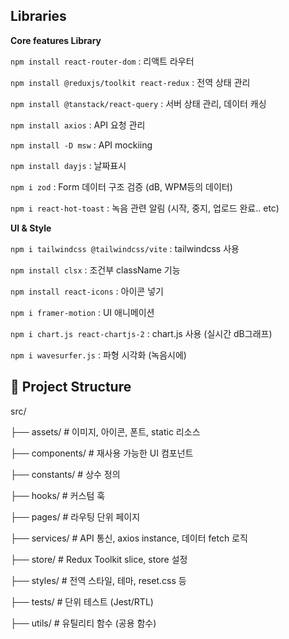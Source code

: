 ## Libraries

**Core features Library**

`npm install react-router-dom` : 리액트 라우터

`npm install @reduxjs/toolkit react-redux` : 전역 상태 관리

`npm install @tanstack/react-query` : 서버 상태 관리, 데이터 캐싱

`npm install axios` : API 요청 관리

`npm install -D msw` : API mockiing

`npm install dayjs` : 날짜표시

`npm i zod` : Form 데이터 구조 검증 (dB, WPM등의 데이터)

`npm i react-hot-toast` : 녹음 관련 알림 (시작, 중지, 업로드 완료.. etc)

**UI & Style**

`npm i tailwindcss @tailwindcss/vite` : tailwindcss 사용

`npm install clsx` : 조건부 className 기능

`npm install react-icons` : 아이콘 넣기

`npm i framer-motion` : UI 애니메이션

`npm i chart.js react-chartjs-2` : chart.js 사용 (실시간 dB그래프)

`npm i wavesurfer.js` : 파형 시각화 (녹음시에)

## 📂 Project Structure

src/

├── assets/ # 이미지, 아이콘, 폰트, static 리소스

├── components/ # 재사용 가능한 UI 컴포넌트

├── constants/ # 상수 정의

├── hooks/ # 커스텀 훅

├── pages/ # 라우팅 단위 페이지

├── services/ # API 통신, axios instance, 데이터 fetch 로직

├── store/ # Redux Toolkit slice, store 설정

├── styles/ # 전역 스타일, 테마, reset.css 등

├── tests/ # 단위 테스트 (Jest/RTL)

├── utils/ # 유틸리티 함수 (공용 함수)
